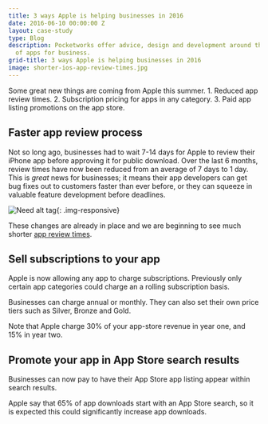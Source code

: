 ```yaml
---
title: 3 ways Apple is helping businesses in 2016
date: 2016-06-10 00:00:00 Z
layout: case-study
type: Blog
description: Pocketworks offer advice, design and development around the implementation
  of apps for business.
grid-title: 3 ways Apple is helping businesses in 2016
image: shorter-ios-app-review-times.jpg
---
```


Some great new things are coming from Apple this summer. 1. Reduced app review times.  2. Subscription pricing for apps in any category. 3. Paid app listing promotions on the app store.

<!-- more -->

## Faster app review process

Not so long ago, businesses had to wait 7-14 days for Apple to review their iPhone app before approving it for public download. Over the last 6 months, review times have now been reduced from an average of 7 days to 1 day. This is <em>great</em> news for businesses; it means their app developers can get bug fixes out to customers faster than ever before, or they can squeeze in valuable feature development before deadlines.

![Need alt tag](https://images1-focus-opensocial.googleusercontent.com/gadgets/proxy?container=focus&resize_w=800&url=https://pocketworks-website.s3.amazonaws.com/shorter-ios-app-review-times.jpg){: .img-responsive}

These changes are already in place and we are beginning to see much shorter [app review times](http://appreviewtimes.com/ios/annual-trend-graph).

## Sell subscriptions to your app

Apple is now allowing any app to charge subscriptions. Previously only certain app categories could charge an a rolling subscription basis.

Businesses can charge annual or monthly. They can also set their own price tiers such as Silver, Bronze and Gold.

Note that Apple charge 30% of your app-store revenue in year one, and 15% in year two.

## Promote your app in App Store search results

Businesses can now pay to have their App Store app listing appear within search results.

Apple say that 65% of app downloads start with an App Store search, so it is expected this could significantly increase app downloads.
